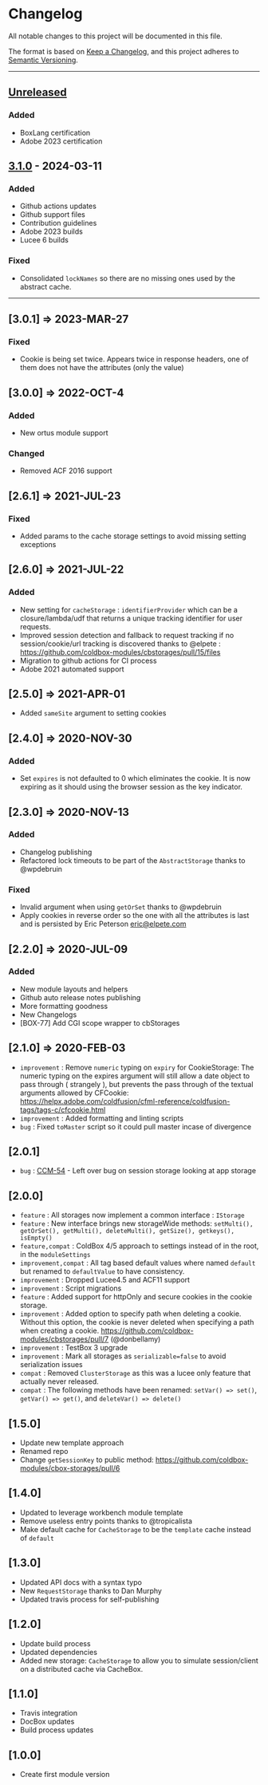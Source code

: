 # Changelog

All notable changes to this project will be documented in this file.

The format is based on [Keep a Changelog](https://keepachangelog.com/en/1.0.0/),
and this project adheres to [Semantic Versioning](https://semver.org/spec/v2.0.0.html).

* * *

## [Unreleased]

### Added

- BoxLang certification
- Adobe 2023 certification

## [3.1.0] - 2024-03-11

### Added

- Github actions updates
- Github support files
- Contribution guidelines
- Adobe 2023 builds
- Lucee 6 builds

### Fixed

- Consolidated `lockNames` so there are no missing ones used by the abstract cache.

* * *

## [3.0.1] => 2023-MAR-27

### Fixed

- Cookie is being set twice.  Appears twice in response headers, one of them does not have the attributes (only the value)

## [3.0.0] => 2022-OCT-4

### Added

- New ortus module support

### Changed

- Removed ACF 2016 support

## [2.6.1] => 2021-JUL-23

### Fixed

- Added params to the cache storage settings to avoid missing setting exceptions

## [2.6.0] => 2021-JUL-22

### Added

- New setting for `cacheStorage` : `identifierProvider` which can be a closure/lambda/udf that returns a unique tracking identifier for user requests.
- Improved session detection and fallback to request tracking if no session/cookie/url tracking is discovered thanks to @elpete : <https://github.com/coldbox-modules/cbstorages/pull/15/files>
- Migration to github actions for CI process
- Adobe 2021 automated support

## [2.5.0] => 2021-APR-01

- Added `sameSite` argument to setting cookies

## [2.4.0] => 2020-NOV-30

### Added

- Set `expires` is not defaulted to 0 which eliminates the cookie. It is now expiring as it should using the browser session as the key indicator.

## [2.3.0] => 2020-NOV-13

### Added

- Changelog publishing
- Refactored lock timeouts to be part of the `AbstractStorage` thanks to @wpdebruin

### Fixed

- Invalid argument when using `getOrSet` thanks to @wpdebruin
- Apply cookies in reverse order so the one with all the attributes is last and is persisted by Eric Peterson [eric@elpete.com](mailto:eric@elpete.com)

## [2.2.0] => 2020-JUL-09

### Added

- New module layouts and helpers
- Github auto release notes publishing
- More formatting goodness
- New Changelogs
- [BOX-77] Add CGI scope wrapper to cbStorages

## [2.1.0] => 2020-FEB-03

- `improvement` : Remove `numeric` typing on `expiry` for CookieStorage: The numeric typing on the expires argument will still allow a date object to pass through ( strangely ), but prevents the pass through of the textual arguments allowed by CFCookie: <https://helpx.adobe.com/coldfusion/cfml-reference/coldfusion-tags/tags-c/cfcookie.html>
- `improvement` : Added formatting and linting scripts
- `bug` : Fixed `toMaster` script so it could pull master incase of divergence

## [2.0.1]

- `bug` : [CCM-54](https://ortussolutions.atlassian.net/browse/CCM-54) - Left over bug on session storage looking at app storage

## [2.0.0]

- `feature` : All storages now implement a common interface : `IStorage`
- `feature` : New interface brings new storageWide methods: `setMulti(), getOrSet(), getMulti(), deleteMulti(), getSize(), getkeys(), isEmpty()`
- `feature,compat` : ColdBox 4/5 approach to settings instead of in the root, in the `moduleSettings`
- `improvement,compat` : All tag based default values where named `default` but renamed to `defaultValue` to have consistency.
- `improvement` : Dropped Lucee4.5 and ACF11 support
- `improvement` : Script migrations
- `feature` : Added support for httpOnly and secure cookies in the cookie storage.
- `improvement` : Added option to specify path when deleting a cookie. Without this option, the cookie is never deleted when specifying a path when creating a cookie. <https://github.com/coldbox-modules/cbstorages/pull/7> (@donbellamy)
- `improvement` : TestBox 3 upgrade
- `improvement` : Mark all storages as `serializable=false` to avoid serialization issues
- `compat` : Removed `ClusterStorage` as this was a lucee only feature that actually never released.
- `compat` : The following methods have been renamed: `setVar() => set()`, `getVar() => get()`, and `deleteVar() => delete()`

## [1.5.0]

- Update new template approach
- Renamed repo
- Change `getSessionKey` to public method: <https://github.com/coldbox-modules/cbox-storages/pull/6>

## [1.4.0]

- Updated to leverage workbench module template
- Remove useless entry points thanks to @tropicalista
- Make default cache for `CacheStorage` to be the `template` cache instead of `default`

## [1.3.0]

- Updated API docs with a syntax typo
- New `RequestStorage` thanks to Dan Murphy
- Updated travis process for self-publishing

## [1.2.0]

- Update build process
- Updated dependencies
- Added new storage: `CacheStorage` to allow you to simulate session/client on a distributed cache via CacheBox.

## [1.1.0]

- Travis integration
- DocBox updates
- Build process updates

## [1.0.0]

- Create first module version

[Unreleased]: https://github.com/coldbox-modules/cbstorages/compare/v3.1.0...HEAD

[3.1.0]: https://github.com/coldbox-modules/cbstorages/compare/9b01af208b6c582715b2dd02ce9678e3a6ea1532...v3.1.0
